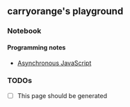 ## carryorange's playground

### Notebook
#### Programming notes
* [Asynchronous JavaScript](coding_notes/javascript/async-javascript.md)

### TODOs
* [ ] This page should be generated


